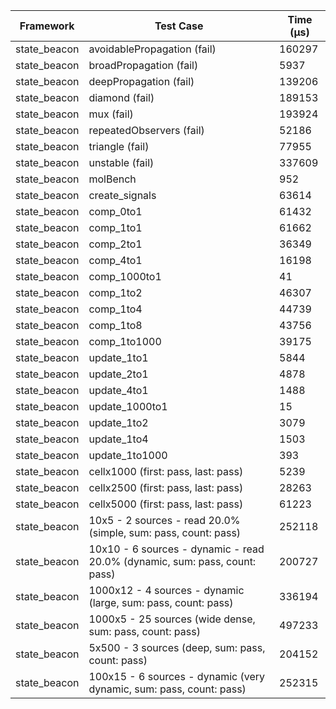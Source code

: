 | Framework | Test Case | Time (μs) |
| --- | --- | --- |
| state_beacon | avoidablePropagation (fail) | 160297 |
| state_beacon | broadPropagation (fail) | 5937 |
| state_beacon | deepPropagation (fail) | 139206 |
| state_beacon | diamond (fail) | 189153 |
| state_beacon | mux (fail) | 193924 |
| state_beacon | repeatedObservers (fail) | 52186 |
| state_beacon | triangle (fail) | 77955 |
| state_beacon | unstable (fail) | 337609 |
| state_beacon | molBench | 952 |
| state_beacon | create_signals | 63614 |
| state_beacon | comp_0to1 | 61432 |
| state_beacon | comp_1to1 | 61662 |
| state_beacon | comp_2to1 | 36349 |
| state_beacon | comp_4to1 | 16198 |
| state_beacon | comp_1000to1 | 41 |
| state_beacon | comp_1to2 | 46307 |
| state_beacon | comp_1to4 | 44739 |
| state_beacon | comp_1to8 | 43756 |
| state_beacon | comp_1to1000 | 39175 |
| state_beacon | update_1to1 | 5844 |
| state_beacon | update_2to1 | 4878 |
| state_beacon | update_4to1 | 1488 |
| state_beacon | update_1000to1 | 15 |
| state_beacon | update_1to2 | 3079 |
| state_beacon | update_1to4 | 1503 |
| state_beacon | update_1to1000 | 393 |
| state_beacon | cellx1000 (first: pass, last: pass) | 5239 |
| state_beacon | cellx2500 (first: pass, last: pass) | 28263 |
| state_beacon | cellx5000 (first: pass, last: pass) | 61223 |
| state_beacon | 10x5 - 2 sources - read 20.0% (simple, sum: pass, count: pass) | 252118 |
| state_beacon | 10x10 - 6 sources - dynamic - read 20.0% (dynamic, sum: pass, count: pass) | 200727 |
| state_beacon | 1000x12 - 4 sources - dynamic (large, sum: pass, count: pass) | 336194 |
| state_beacon | 1000x5 - 25 sources (wide dense, sum: pass, count: pass) | 497233 |
| state_beacon | 5x500 - 3 sources (deep, sum: pass, count: pass) | 204152 |
| state_beacon | 100x15 - 6 sources - dynamic (very dynamic, sum: pass, count: pass) | 252315 |
